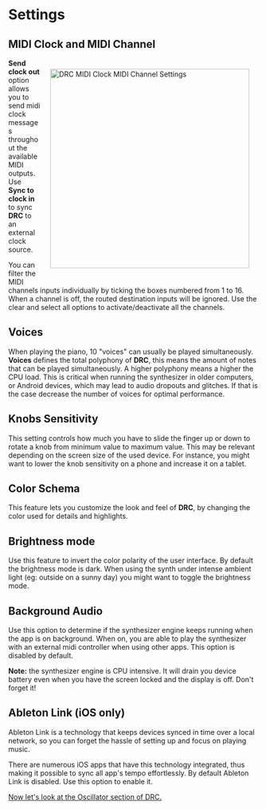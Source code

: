 # Settings

## MIDI Clock and MIDI Channel

<img alt="DRC MIDI Clock MIDI Channel Settings" src="https://www.imaginando.pt/images/products/drc/help/settings/midi-settings.jpg" width="400" style="float: right; padding: 20px; right-padding: 0px;" />

**Send clock out** option allows you to send midi clock messages throughout the available MIDI outputs. Use **Sync to clock in** to sync **DRC** to an external clock source.

You can filter the MIDI channels inputs individually by ticking the boxes numbered from 1 to 16. When a channel is off, the routed destination inputs will be ignored. Use the clear and select all options to activate/deactivate all the channels.

## Voices

When playing the piano, 10 "voices" can usually be played simultaneously. **Voices** defines the total polyphony of **DRC**, this means the amount of notes that can be played simultaneously. A higher polyphony means a higher the CPU load. This is critical when running the synthesizer in older computers, or Android devices, which may lead to audio dropouts and glitches. If that is the case decrease the number of voices for optimal performance.

## Knobs Sensitivity

This setting controls how much you have to slide the finger up or down to rotate a knob from minimum value to maximum value. This may be relevant depending on the screen size of the used device. For instance, you might want to lower the knob sensitivity on a phone and increase it on a tablet.

## Color Schema

This feature lets you customize the look and feel of **DRC**, by changing the color used for details and highlights.

## Brightness mode

Use this feature to invert the color polarity of the user interface. By default the brightness mode is dark. When using the synth under intense ambient light \(eg: outside on a sunny day\) you might want to toggle the brightness mode.

## Background Audio

Use this option to determine if the synthesizer engine keeps running when the app is on background. When on, you are able to play the synthesizer with an external midi controller when using other apps. This option is disabled by default.

**Note:** the synthesizer engine is CPU intensive. It will drain you device battery even when you have the screen locked and the display is off. Don't forget it!

## Ableton Link (iOS only)

Ableton Link is a technology that keeps devices synced in time over a local network, so you can forget the hassle of setting up and focus on playing music.

There are numerous iOS apps that have this technology integrated, thus making it possible to sync all app's tempo effortlessly. By default Ableton Link is disabled. Use this option to enable it.

[Now let's look at the Oscillator section of DRC.](oscillators)
